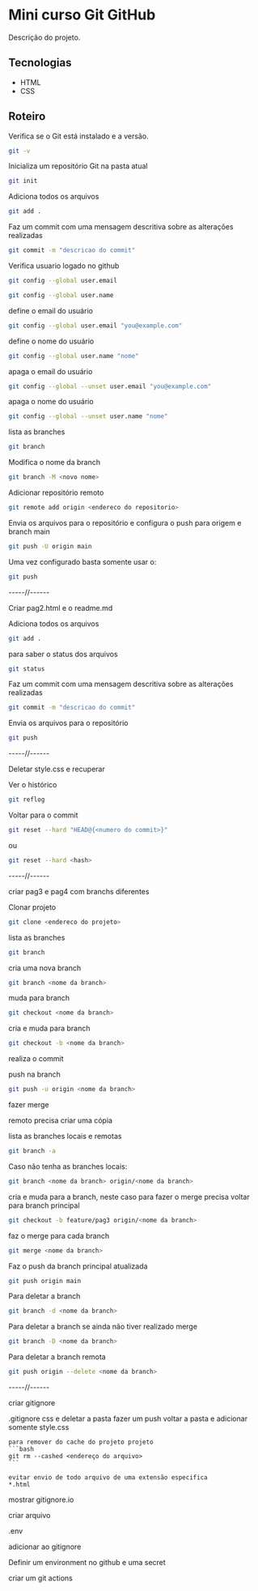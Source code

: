 # Mini curso Git GitHub

Descrição  do projeto.

## Tecnologias

- HTML
- CSS

## Roteiro

Verifica se o Git está instalado e a versão.
```bash
git -v
```
Inicializa um repositório Git na pasta atual
```bash
git init
```
Adiciona todos os arquivos

```bash
git add .
```
Faz um commit com uma mensagem descritiva sobre as alterações realizadas
```bash
git commit -m "descricao do commit"
```

Verifica usuario logado no github
```bash
git config --global user.email

git config --global user.name
```


define o email do usuário
```bash
git config --global user.email "you@example.com"
```

define o nome do usuário
```bash
git config --global user.name "nome"
```

apaga o email do usuário
```bash
git config --global --unset user.email "you@example.com"
```

apaga o nome do usuário
```bash
git config --global --unset user.name "nome"
```

lista as branches
```bash
git branch
```

Modifica o nome da branch
```bash
git branch -M <novo nome>
```
Adicionar repositório remoto
```bash
git remote add origin <endereco do repositorio>
```


Envia os arquivos para o repositório e configura o push para origem e branch main
```bash
git push -U origin main
```

Uma vez configurado basta somente usar o:
```bash
git push
```
-----//------

Criar pag2.html e o readme.md

Adiciona todos os arquivos
```bash
git add .
```
para saber o status dos arquivos
```bash
git status
```

Faz um commit com uma mensagem descritiva sobre as alterações realizadas
```bash
git commit -m "descricao do commit"
```
Envia os arquivos para o repositório
```bash
git push
```

-----//------

Deletar style.css e recuperar

Ver o histórico
```bash
git reflog
```
Voltar para o commit
```bash
git reset --hard "HEAD@{<numero do commit>}"
```

ou

```bash
git reset --hard <hash>
```

-----//------

criar pag3 e pag4 com branchs diferentes

Clonar projeto
```bash
git clone <endereco do projeto>
```
lista as branches
```bash
git branch
```

cria uma nova branch
```bash
git branch <nome da branch>
```
muda para branch
```bash
git checkout <nome da branch>
```
cria e muda para branch
```bash
git checkout -b <nome da branch>
```
realiza o commit

push na branch
```bash
git push -u origin <nome da branch>
```

fazer merge

remoto precisa criar uma cópia

lista as branches locais e remotas
```bash
git branch -a
```

Caso não tenha as branches locais:
```bash
git branch <nome da branch> origin/<nome da branch>
```

cria e muda para a branch, neste caso para fazer o merge precisa voltar para branch principal
```bash
git checkout -b feature/pag3 origin/<nome da branch>
```
faz o merge para cada branch
```bash
git merge <nome da branch>
```

Faz o push da branch principal atualizada
```bash
git push origin main
```
Para deletar a branch
```bash
git branch -d <nome da branch>
```

Para deletar a branch se ainda não tiver realizado merge
```bash
git branch -D <nome da branch>
```
Para deletar a branch remota
```bash
git push origin --delete <nome da branch>
```


-----//------

criar gitignore

.gitignore
    css e deletar a pasta
    fazer um push
    voltar a pasta e adicionar somente
    style.css

    para remover do cache do projeto projeto
    ```bash
    git rm --cashed <endereço do arquivo>
    ```

    evitar envio de todo arquivo de uma extensão especifica
    *.html

mostrar gitignore.io

criar arquivo

.env

adicionar ao gitignore

Definir um environment no github e uma secret

criar um git actions


